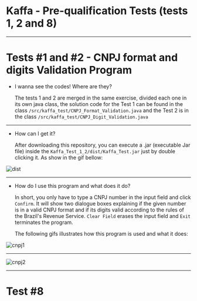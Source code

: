 # Kaffa - Pre-qualification Tests (tests 1, 2 and 8)

---

# Tests #1 and #2 - CNPJ format and digits Validation Program

- I wanna see the codes! Where are they?

  The tests 1 and 2 are merged in the same exercise, divided each one in its own java class, the solution code for the Test 1 can be found in the class `/src/kaffa_test/CNPJ_Format_Validation.java` and the Test 2 is in the class `/src/kaffa_test/CNPJ_Digit_Validation.java`
---
- How can I get it?

  After downloading this repository, you can execute a .jar (executable Jar file) inside the `Kaffa_Test_1_2/dist/Kaffa_Test.jar` just by double clicking it. As show in the gif bellow:
  
![dist](https://user-images.githubusercontent.com/68413884/90218514-5d87a080-ddda-11ea-84f4-2793c901707f.gif)
  
---
- How do I use this program and what does it do?

  In short, you only have to type a CNPJ number in the input field and click `Confirm`. It will show two dialogue boxes explaining if the given number is in a valid CNPJ format and if its digits valid according to the rules of the Brazil's Revenue Service. `Clear Field` erases the input field and `Exit` terminates the program.
  
  The following gifs illustrates how this program is used and what it does:
  
![cnpj1](https://user-images.githubusercontent.com/68413884/90218080-514f1380-ddd9-11ea-9a55-dbbf038b564b.gif)

---

![cnpj2](https://user-images.githubusercontent.com/68413884/90218092-54e29a80-ddd9-11ea-9c3f-50f4a2d6aa8d.gif)

---

# Test #8
